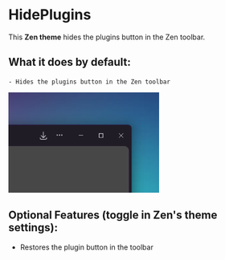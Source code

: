 # HidePlugins

This **Zen theme** hides the plugins button in the Zen toolbar.

## What it does by default:
    - Hides the plugins button in the Zen toolbar


![image](https://github.com/adammpkins/HidePlugins/blob/main/image.png)

## Optional Features (toggle in Zen's theme settings):
  - Restores the plugin button in the toolbar
